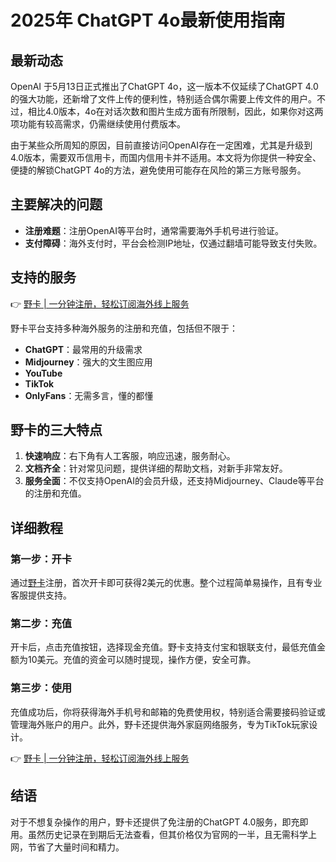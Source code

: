 # 2025年 ChatGPT 4o最新使用指南

## 最新动态

OpenAI 于5月13日正式推出了ChatGPT 4o，这一版本不仅延续了ChatGPT 4.0的强大功能，还新增了文件上传的便利性，特别适合偶尔需要上传文件的用户。不过，相比4.0版本，4o在对话次数和图片生成方面有所限制，因此，如果你对这两项功能有较高需求，仍需继续使用付费版本。

由于某些众所周知的原因，目前直接访问OpenAI存在一定困难，尤其是升级到4.0版本，需要双币信用卡，而国内信用卡并不适用。本文将为你提供一种安全、便捷的解锁ChatGPT 4o的方法，避免使用可能存在风险的第三方账号服务。

## 主要解决的问题

- **注册难题**：注册OpenAI等平台时，通常需要海外手机号进行验证。
- **支付障碍**：海外支付时，平台会检测IP地址，仅通过翻墙可能导致支付失败。

## 支持的服务

👉 [野卡 | 一分钟注册，轻松订阅海外线上服务](https://bbtdd.com/yeka)

野卡平台支持多种海外服务的注册和充值，包括但不限于：

- **ChatGPT**：最常用的升级需求
- **Midjourney**：强大的文生图应用
- **YouTube**
- **TikTok**
- **OnlyFans**：无需多言，懂的都懂

## 野卡的三大特点

1. **快速响应**：右下角有人工客服，响应迅速，服务耐心。
2. **文档齐全**：针对常见问题，提供详细的帮助文档，对新手非常友好。
3. **服务全面**：不仅支持OpenAI的会员升级，还支持Midjourney、Claude等平台的注册和充值。

## 详细教程

### 第一步：开卡

通过[野卡](https://bbtdd.com/yeka)注册，首次开卡即可获得2美元的优惠。整个过程简单易操作，且有专业客服提供支持。

### 第二步：充值

开卡后，点击充值按钮，选择现金充值。野卡支持支付宝和银联支付，最低充值金额为10美元。充值的资金可以随时提现，操作方便，安全可靠。

### 第三步：使用

充值成功后，你将获得海外手机号和邮箱的免费使用权，特别适合需要接码验证或管理海外账户的用户。此外，野卡还提供海外家庭网络服务，专为TikTok玩家设计。

👉 [野卡 | 一分钟注册，轻松订阅海外线上服务](https://bbtdd.com/yeka)

## 结语

对于不想复杂操作的用户，野卡还提供了免注册的ChatGPT 4.0服务，即充即用。虽然历史记录在到期后无法查看，但其价格仅为官网的一半，且无需科学上网，节省了大量时间和精力。